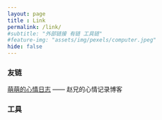 ```yaml
---
layout: page
title : Link
permalink: /link/
#subtitle: "外部链接 有链 工具链"
#feature-img: "assets/img/pexels/computer.jpeg"
hide: false
---
```


### 友链
[萌萌的心情日志][1] —— 赵兄的心情记录博客

### 工具


[1]: http://www.hellosw.com.cn/
